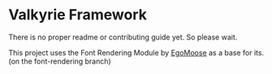 # Valkyrie Framework
There is no proper readme or contributing guide yet. So please wait.

This project uses the Font Rendering Module by [EgoMoose](http://www.roblox.com/users/2155311/profile) as a base for its. (on the font-rendering branch)
